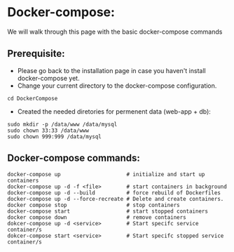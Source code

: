 # Docker-compose:
We will walk through this page with the basic docker-compose commands

## Prerequisite:
* Please go back to the installation page in case you haven't install docker-compose yet.
* Change your current directory to the docker-compose configuration.
```
cd DockerCompose
```
* Created the needed diretories for permenent data (web-app + db):
```
sudo mkdir -p /data/www /data/mysql
sudo chown 33:33 /data/www
sudo chown 999:999 /data/mysql
```

## Docker-compose commands:
```
docker-compose up                     # initialize and start up containers
docker-compose up -d -f <file>        # start containers in background
docker-compose up -d --build          # force rebuild of Dockerfiles
docker-compose up -d --force-recreate # Delete and create containers.
docker compose stop                   # stop containers
docker-compose start                  # start stopped containers
docker compose down                   # remove containers
dokcer-compose up -d <service>        # Start specifc service container/s
dokcer-compose start <service>        # Start specifc stopped service container/s
```
